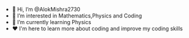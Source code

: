 - 👋 Hi, I’m @AlokMishra2730
- 👀 I’m interested in Mathematics,Physics and Coding 
- 🌱 I’m currently learning Physics
- ❤ I'm here to learn more about coding and improve my coding skills

<!---
AlokMishra2730/AlokMishra2730 is a ✨ special ✨ repository because its `README.md` (this file) appears on your GitHub profile.
You can click the Preview link to take a look at your changes.
--->
